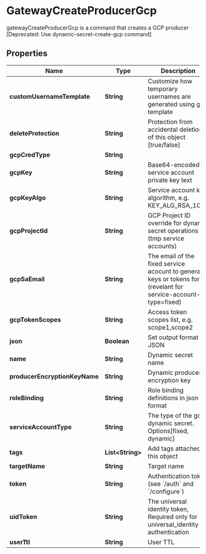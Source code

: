 

# GatewayCreateProducerGcp

gatewayCreateProducerGcp is a command that creates a GCP producer [Deprecated: Use dynamic-secret-create-gcp command]

## Properties

| Name | Type | Description | Notes |
|------------ | ------------- | ------------- | -------------|
|**customUsernameTemplate** | **String** | Customize how temporary usernames are generated using go template |  [optional] |
|**deleteProtection** | **String** | Protection from accidental deletion of this object [true/false] |  [optional] |
|**gcpCredType** | **String** |  |  [optional] |
|**gcpKey** | **String** | Base64-encoded service account private key text |  [optional] |
|**gcpKeyAlgo** | **String** | Service account key algorithm, e.g. KEY_ALG_RSA_1024 |  [optional] |
|**gcpProjectId** | **String** | GCP Project ID override for dynamic secret operations (tmp service accounts) |  [optional] |
|**gcpSaEmail** | **String** | The email of the fixed service acocunt to generate keys or tokens for. (revelant for service-account-type&#x3D;fixed) |  [optional] |
|**gcpTokenScopes** | **String** | Access token scopes list, e.g. scope1,scope2 |  [optional] |
|**json** | **Boolean** | Set output format to JSON |  [optional] |
|**name** | **String** | Dynamic secret name |  |
|**producerEncryptionKeyName** | **String** | Dynamic producer encryption key |  [optional] |
|**roleBinding** | **String** | Role binding definitions in json format |  [optional] |
|**serviceAccountType** | **String** | The type of the gcp dynamic secret. Options[fixed, dynamic] |  |
|**tags** | **List&lt;String&gt;** | Add tags attached to this object |  [optional] |
|**targetName** | **String** | Target name |  [optional] |
|**token** | **String** | Authentication token (see &#x60;/auth&#x60; and &#x60;/configure&#x60;) |  [optional] |
|**uidToken** | **String** | The universal identity token, Required only for universal_identity authentication |  [optional] |
|**userTtl** | **String** | User TTL |  [optional] |



